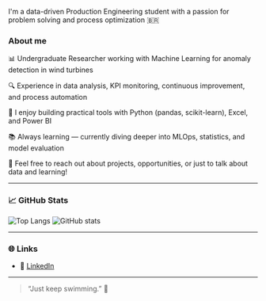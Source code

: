 I'm a data-driven Production Engineering student with a passion for problem solving and process optimization 🇧🇷

### About me

📊 Undergraduate Researcher working with Machine Learning for anomaly detection in wind turbines

🔍 Experience in data analysis, KPI monitoring, continuous improvement, and process automation

🧰 I enjoy building practical tools with Python (pandas, scikit-learn), Excel, and Power BI

📚 Always learning — currently diving deeper into MLOps, statistics, and model evaluation

💬 Feel free to reach out about projects, opportunities, or just to talk about data and learning!

---

### 📈 GitHub Stats

![Top Langs](https://github-readme-stats.vercel.app/api/top-langs/?username=luanasosantos&layout=compact&theme=default)
![GitHub stats](https://github-readme-stats.vercel.app/api?username=luanasosantos&show_icons=true&theme=default)

---

### 🌐 Links

- 🔗 [LinkedIn](https://www.linkedin.com/in/luanasosantos)

---

> “Just keep swimming.” 🐠
